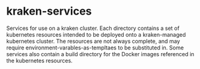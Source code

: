 # kraken-services

Services for use on a kraken cluster.  Each directory contains a set of kubernetes resources intended to be deployed onto a kraken-managed kubernetes cluster.  The resources are not always complete, and may require environment-varables-as-templtaes to be substituted in.  Some services also contain a build directory for the Docker images referenced in the kubernetes resources.
